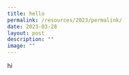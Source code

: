 ```yaml
---
title: hello
permalink: /resources/2023/permalink/
date: 2023-03-28
layout: post
description: ""
image: ""
---
```

hi